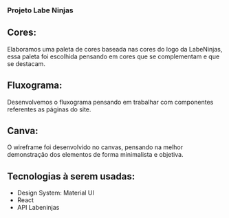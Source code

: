 ### Projeto Labe Ninjas

## Cores:

Elaboramos uma paleta de cores baseada nas cores do logo da LabeNinjas, essa paleta foi escolhida pensando em cores que se complementam e que se destacam.

## Fluxograma:

Desenvolvemos o fluxograma pensando em trabalhar com componentes referentes as páginas do site.

## Canva:

O wireframe foi desenvolvido no canvas, pensando na melhor demonstração dos elementos de forma minimalista e objetiva.

## Tecnologias à serem usadas:

- Design System: Material UI
- React
- API Labeninjas






